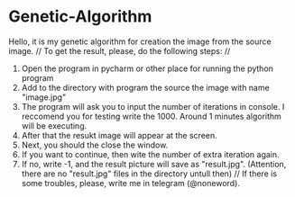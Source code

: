 # Genetic-Algorithm

Hello, it is my genetic algorithm for creation the image from the source image. 
//
To get the result, please, do the following steps:
//
1) Open the program in pycharm or other place for running the python program
2) Add to the directory with program the source the image with name "image.jpg"
3) The program will ask you to input the number of iterations in console. I reccomend you for testing write the 1000. Around 1 minutes algorithm will be executing.
4) After that the resukt image will appear at the screen.
5) Next, you should the close the window.
6) If you want to continue, then wite the number of extra iteration again.
7) If no, write -1, and the result picture will save as "result.jpg". (Attention, there are no "result.jpg" files in the directory untull then)
//
If there is some troubles, please, write me in telegram (@noneword).
